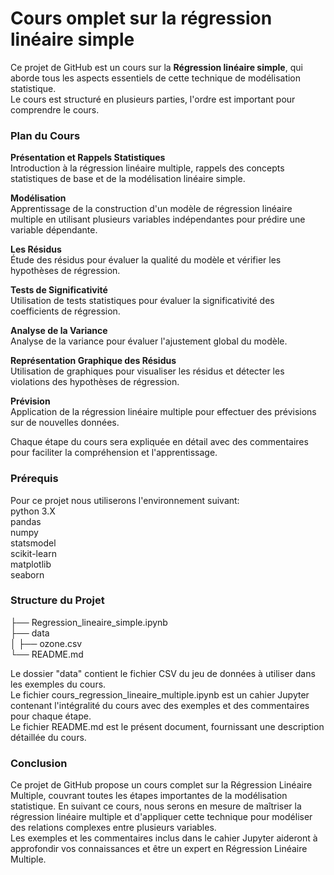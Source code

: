 # Cours omplet sur la régression linéaire simple

Ce projet de GitHub est un cours sur la **Régression linéaire simple**, qui aborde tous les aspects essentiels de cette technique de modélisation statistique.    
Le cours est structuré en plusieurs parties, l'ordre est important pour comprendre le cours.   

### Plan du Cours
**Présentation et Rappels Statistiques**    
Introduction à la régression linéaire multiple, rappels des concepts statistiques de base et de la modélisation linéaire simple.

**Modélisation**    
Apprentissage de la construction d'un modèle de régression linéaire multiple en utilisant plusieurs variables indépendantes pour prédire une variable dépendante.

**Les Résidus**    
Étude des résidus pour évaluer la qualité du modèle et vérifier les hypothèses de régression.

**Tests de Significativité**     
Utilisation de tests statistiques pour évaluer la significativité des coefficients de régression.

**Analyse de la Variance**    
Analyse de la variance pour évaluer l'ajustement global du modèle.

**Représentation Graphique des Résidus**    
Utilisation de graphiques pour visualiser les résidus et détecter les violations des hypothèses de régression.

**Prévision**    
Application de la régression linéaire multiple pour effectuer des prévisions sur de nouvelles données.      

Chaque étape du cours sera expliquée en détail avec des commentaires pour faciliter la compréhension et l'apprentissage.


### Prérequis
Pour ce projet nous utiliserons l'environnement suivant:    
python 3.X    
pandas    
numpy    
statsmodel   
scikit-learn     
matplotlib   
seaborn     

### Structure du Projet

├── Regression_lineaire_simple.ipynb    
├── data    
│   ├── ozone.csv    
└── README.md     

Le dossier "data" contient le fichier CSV du jeu de données à utiliser dans les exemples du cours.     
Le fichier cours_regression_lineaire_multiple.ipynb est un cahier Jupyter contenant l'intégralité du cours avec des exemples et des commentaires pour chaque étape.      
Le fichier README.md est le présent document, fournissant une description détaillée du cours.

### Conclusion
Ce projet de GitHub propose un cours complet sur la Régression Linéaire Multiple, couvrant toutes les étapes importantes de la modélisation statistique. En suivant ce cours, nous serons en mesure de maîtriser la régression linéaire multiple et d'appliquer cette technique pour modéliser des relations complexes entre plusieurs variables.     
Les exemples et les commentaires inclus dans le cahier Jupyter aideront à approfondir vos connaissances et être un expert en Régression Linéaire Multiple.     

